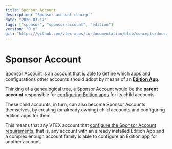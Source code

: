 ```yaml
---
title: Sponsor Account
description: "Sponsor account concept"
date: "2020-03-17"
tags: ["sponsor", "sponsor-account", "edition"]
version: "0.x"
git: "https://github.com/vtex-apps/io-documentation/blob/concepts/docs/en/Concepts/sponsor-account.md"
---
```


# Sponsor Account

Sponsor Account is an account that is able to define which apps and configurations other accounts should adopt by means of an [**Edition App**](https://github.com/vtex/io-platform-documentation/blob/master/docs/concepts/edition-app.md).

Thinking of a genealogical tree, a Sponsor Account would be the **parent account** responsible for [configuring Edition apps](https://github.com/vtex/io-platform-documentation/blob/master/docs/recipes/configuring-an-edition-app.md) for its child accounts.

These child accounts, in turn, can also become Sponsor Accounts themselves, by creating (or already owning) child accounts and configuring edition apps for them.

This means that any VTEX account that [configure the Sponsor Account requirements](https://github.com/vtex/io-platform-documentation/blob/master/docs/recipes/edition-apps/configuring-the-sponsor-account-requirements.md), that is, any account with an already installed Edition App and a complex enough account family is able to configure an Edition app for another account.
